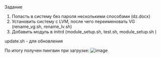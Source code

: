 Задание
1. Попасть в систему без пароля несколькими способами (dz.docx)
2. Установить систему с LVM, после чего переименовать VG (rename_vg.sh, rename_lv.sh)
3. Добавить модуль в initrd (module_setup.sh, test.sh, module_setup.sh )

update.sh - для обновления

По итогу получен пингвин при загрузке:
![image](https://github.com/ddmitiypermyakov/dzpt_grub/assets/73555501/4b3fc14b-a52f-4d35-8b2a-68cea9014776)
